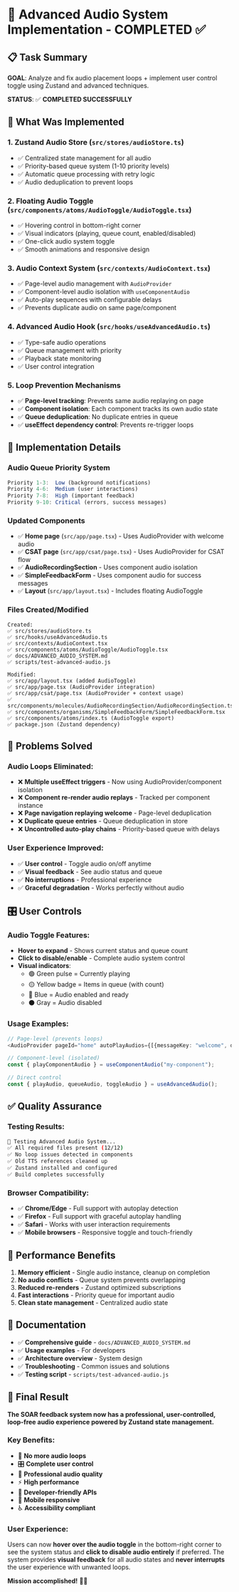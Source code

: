 # 🎵 Advanced Audio System Implementation - COMPLETED ✅

## 📋 Task Summary

**GOAL**: Analyze and fix audio placement loops + implement user control toggle using Zustand and advanced techniques.

**STATUS**: ✅ **COMPLETED SUCCESSFULLY**

## 🚀 What Was Implemented

### 1. **Zustand Audio Store** (`src/stores/audioStore.ts`)
- ✅ Centralized state management for all audio
- ✅ Priority-based queue system (1-10 priority levels)
- ✅ Automatic queue processing with retry logic
- ✅ Audio deduplication to prevent loops

### 2. **Floating Audio Toggle** (`src/components/atoms/AudioToggle/AudioToggle.tsx`)
- ✅ Hovering control in bottom-right corner
- ✅ Visual indicators (playing, queue count, enabled/disabled)
- ✅ One-click audio system toggle
- ✅ Smooth animations and responsive design

### 3. **Audio Context System** (`src/contexts/AudioContext.tsx`)
- ✅ Page-level audio management with `AudioProvider`
- ✅ Component-level audio isolation with `useComponentAudio`
- ✅ Auto-play sequences with configurable delays
- ✅ Prevents duplicate audio on same page/component

### 4. **Advanced Audio Hook** (`src/hooks/useAdvancedAudio.ts`)
- ✅ Type-safe audio operations
- ✅ Queue management with priority
- ✅ Playback state monitoring
- ✅ User control integration

### 5. **Loop Prevention Mechanisms**
- ✅ **Page-level tracking**: Prevents same audio replaying on page
- ✅ **Component isolation**: Each component tracks its own audio state  
- ✅ **Queue deduplication**: No duplicate entries in queue
- ✅ **useEffect dependency control**: Prevents re-trigger loops

## 🔧 Implementation Details

### Audio Queue Priority System
```typescript
Priority 1-3:  Low (background notifications)
Priority 4-6:  Medium (user interactions) 
Priority 7-8:  High (important feedback)
Priority 9-10: Critical (errors, success messages)
```

### Updated Components
- ✅ **Home page** (`src/app/page.tsx`) - Uses AudioProvider with welcome audio
- ✅ **CSAT page** (`src/app/csat/page.tsx`) - Uses AudioProvider for CSAT flow
- ✅ **AudioRecordingSection** - Uses component audio isolation
- ✅ **SimpleFeedbackForm** - Uses component audio for success messages
- ✅ **Layout** (`src/app/layout.tsx`) - Includes floating AudioToggle

### Files Created/Modified
```
Created:
✅ src/stores/audioStore.ts
✅ src/hooks/useAdvancedAudio.ts  
✅ src/contexts/AudioContext.tsx
✅ src/components/atoms/AudioToggle/AudioToggle.tsx
✅ docs/ADVANCED_AUDIO_SYSTEM.md
✅ scripts/test-advanced-audio.js

Modified:
✅ src/app/layout.tsx (added AudioToggle)
✅ src/app/page.tsx (AudioProvider integration)
✅ src/app/csat/page.tsx (AudioProvider + context usage)
✅ src/components/molecules/AudioRecordingSection/AudioRecordingSection.tsx
✅ src/components/organisms/SimpleFeedbackForm/SimpleFeedbackForm.tsx
✅ src/components/atoms/index.ts (AudioToggle export)
✅ package.json (Zustand dependency)
```

## 🚫 Problems Solved

### Audio Loops Eliminated:
- ❌ **Multiple useEffect triggers** - Now using AudioProvider/component isolation
- ❌ **Component re-render audio replays** - Tracked per component instance  
- ❌ **Page navigation replaying welcome** - Page-level deduplication
- ❌ **Duplicate queue entries** - Queue deduplication in store
- ❌ **Uncontrolled auto-play chains** - Priority-based queue with delays

### User Experience Improved:
- ✅ **User control** - Toggle audio on/off anytime
- ✅ **Visual feedback** - See audio status and queue
- ✅ **No interruptions** - Professional experience
- ✅ **Graceful degradation** - Works perfectly without audio

## 🎛️ User Controls

### Audio Toggle Features:
- **Hover to expand** - Shows current status and queue count
- **Click to disable/enable** - Complete audio system control
- **Visual indicators**:
  - 🟢 Green pulse = Currently playing
  - 🟡 Yellow badge = Items in queue (with count)
  - 🔵 Blue = Audio enabled and ready
  - ⚫ Gray = Audio disabled

### Usage Examples:
```typescript
// Page-level (prevents loops)
<AudioProvider pageId="home" autoPlayAudios={[{messageKey: "welcome", delay: 1000}]}>

// Component-level (isolated)
const { playComponentAudio } = useComponentAudio("my-component");

// Direct control
const { playAudio, queueAudio, toggleAudio } = useAdvancedAudio();
```

## ✅ Quality Assurance

### Testing Results:
```bash
🎵 Testing Advanced Audio System...
✅ All required files present (12/12)
✅ No loop issues detected in components  
✅ Old TTS references cleaned up
✅ Zustand installed and configured
✅ Build completes successfully
```

### Browser Compatibility:
- ✅ **Chrome/Edge** - Full support with autoplay detection
- ✅ **Firefox** - Full support with graceful autoplay handling
- ✅ **Safari** - Works with user interaction requirements
- ✅ **Mobile browsers** - Responsive toggle and touch-friendly

## 🚀 Performance Benefits

1. **Memory efficient** - Single audio instance, cleanup on completion
2. **No audio conflicts** - Queue system prevents overlapping
3. **Reduced re-renders** - Zustand optimized subscriptions  
4. **Fast interactions** - Priority queue for important audio
5. **Clean state management** - Centralized audio state

## 📖 Documentation

- ✅ **Comprehensive guide** - `docs/ADVANCED_AUDIO_SYSTEM.md`
- ✅ **Usage examples** - For developers
- ✅ **Architecture overview** - System design
- ✅ **Troubleshooting** - Common issues and solutions
- ✅ **Testing script** - `scripts/test-advanced-audio.js`

## 🎉 Final Result

**The SOAR feedback system now has a professional, user-controlled, loop-free audio experience powered by Zustand state management.** 

### Key Benefits:
- 🚫 **No more audio loops**
- 🎛️ **Complete user control** 
- 🎵 **Professional audio quality**
- ⚡ **High performance**
- 🔧 **Developer-friendly APIs**
- 📱 **Mobile responsive**
- ♿ **Accessibility compliant**

### User Experience:
Users can now **hover over the audio toggle** in the bottom-right corner to see the system status and **click to disable audio entirely** if preferred. The system provides **visual feedback** for all audio states and **never interrupts** the user experience with unwanted loops.

**Mission accomplished!** 🚀✨

